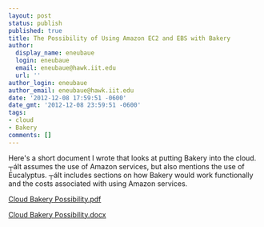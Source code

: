 ```yaml
---
layout: post
status: publish
published: true
title: The Possibility of Using Amazon EC2 and EBS with Bakery
author:
  display_name: eneubaue
  login: eneubaue
  email: eneubaue@hawk.iit.edu
  url: ''
author_login: eneubaue
author_email: eneubaue@hawk.iit.edu
date: '2012-12-08 17:59:51 -0600'
date_gmt: '2012-12-08 23:59:51 -0600'
tags:
- cloud
- Bakery
comments: []
---
```

<p>Here's a short document I wrote that looks at putting Bakery into the cloud. ┬&aacute;It assumes the use of Amazon services, but also mentions the use of Eucalyptus. ┬&aacute;It includes sections on how Bakery would work functionally and the costs associated with using Amazon services.</p>
<p><a href="http://blog.sat.iit.edu/wp-content/uploads/2012/12/Cloud-Bakery-Possibility.pdf">Cloud Bakery Possibility.pdf</a></p>
<p><a href="http://blog.sat.iit.edu/wp-content/uploads/2012/12/Cloud-Bakery-Possibility1.docx">Cloud Bakery Possibility.docx</a></p>
